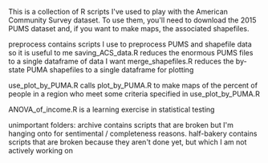 This is a collection of R scripts I've used to play with the American Community Survey dataset. To use them, you'll need to download the 2015 PUMS dataset and, if you want to make maps, the associated shapefiles.

preprocess contains scripts I use to preprocess PUMS and shapefile data so it is useful to me
	saving_ACS_data.R reduces the enormous PUMS files to a single dataframe of data I want
	merge_shapefiles.R reduces the by-state PUMA shapefiles to a single dataframe for plotting

use_plot_by_PUMA.R calls plot_by_PUMA.R to make maps of the percent of people in a region who meet some criteria specified in use_plot_by_PUMA.R

ANOVA_of_income.R is a learning exercise in statistical testing


unimportant folders:
archive contains scripts that are broken but I'm hanging onto for sentimental / completeness reasons. 
half-bakery contains scripts that are broken because they aren't done yet, but which I am not actively working on

